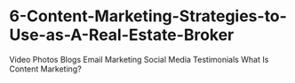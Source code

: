 # 6-Content-Marketing-Strategies-to-Use-as-A-Real-Estate-Broker
Video Photos Blogs Email Marketing Social Media Testimonials  What Is Content Marketing?  
